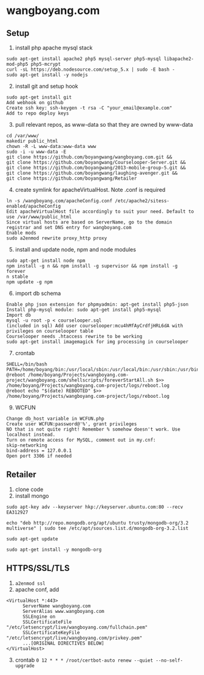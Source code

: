 wangboyang.com
==============

## Setup

1. install php apache mysql stack
  ```
  sudo apt-get install apache2 php5 mysql-server php5-mysql libapache2-mod-php5 php5-mcrypt
  curl -sL https://deb.nodesource.com/setup_5.x | sudo -E bash -
  sudo apt-get install -y nodejs
  ```

2. install git and setup hook
  ```
  sudo apt-get install git
  Add webhook on github
  Create ssh key: ssh-keygen -t rsa -C "your_email@example.com"
  Add to repo deploy keys
  ```

3. pull relevant repos, as www-data so that they are owned by www-data
  ```
  cd /var/www/
  makedir public_html
  chown -R -L www-data:www-data www
  sudo -i -u www-data -E
  git clone https://github.com/boyangwang/wangboyang.com.git &&
  git clone https://github.com/boyangwang/Courselooper-Server.git &&
  git clone https://github.com/boyangwang/2013-mobile-group-5.git &&
  git clone https://github.com/boyangwang/laughing-avenger.git &&
  git clone https://github.com/boyangwang/Retailer 
  ```

4. create symlink for apacheVirtualHost. Note .conf is required
  ```
  ln -s /wangboyang.com/apacheConfig.conf /etc/apache2/sitess-enabled/apacheConfig
  Edit apacheVirtualHost file accordingly to suit your need. Default to use /var/www/public_html
  Since virtual hosts are based on ServerName, go to the domain registrar and set DNS entry for wangboyang.com
  Enable mods
  sudo a2enmod rewrite proxy_http proxy
  ```

5. install and update node, npm and node modules
  ```
  sudo apt-get install node npm
  npm install -g n && npm install -g supervisor && npm install -g forever
  n stable
  npm update -g npm
  ```

6. import db schema
  ```
  Enable php json extension for phpmyadmin: apt-get install php5-json
  Install php-mysql module: sudo apt-get install php5-mysql
  Import db
  mysql -u root -p < courselooper.sql
  (included in sql) Add user courselooper:mcu4hMfAyCrdfjHRL6dA with privileges on courselooper table
  Courselooper needs .htaccess rewrite to be working
  sudo apt-get install imagemagick for img processing in courselooper
  ```

7. crontab
  ```
  SHELL=/bin/bash
  PATH=/home/boyang/bin:/usr/local/sbin:/usr/local/bin:/usr/sbin:/usr/bin:/sbin:/bin
  @reboot /home/boyang/Projects/wangboyang.com-project/wangboyang.com/shellscripts/foreverStartAll.sh $>> /home/boyang/Projects/wangboyang.com-project/logs/reboot.log
  @reboot echo "$(date) REBOOTED" $>> /home/boyang/Projects/wangboyang.com-project/logs/reboot.log

  ```

9. WCFUN
  ```
  Change db_host variable in WCFUN.php
  Create user WCFUN:password@'%', grant privileges
  NO that is not quite right! Remember % somehow doesn't work. Use localhost instead.
  Turn on remote access for MySQL, comment out in my.cnf: 
  skip-networking
  bind-address = 127.0.0.1
  Open port 3306 if needed
  ```

## Retailer
1. clone code
2. install mongo
  ```
  sudo apt-key adv --keyserver hkp://keyserver.ubuntu.com:80 --recv EA312927
  
  echo "deb http://repo.mongodb.org/apt/ubuntu trusty/mongodb-org/3.2 multiverse" | sudo tee /etc/apt/sources.list.d/mongodb-org-3.2.list
  
  sudo apt-get update
  
  sudo apt-get install -y mongodb-org
  ```

## HTTPS/SSL/TLS
1. `a2enmod ssl`
2. apache conf, add
  ```
  <VirtualHost *:443>
        ServerName wangboyang.com
        ServerAlias www.wangboyang.com
        SSLEngine on
        SSLCertificateFile "/etc/letsencrypt/live/wangboyang.com/fullchain.pem"
        SSLCertificateKeyFile "/etc/letsencrypt/live/wangboyang.com/privkey.pem"
        ...[ORIGINAL DIRECTIVES BELOW]
  </VirtualHost>
  ```
  
3. crontab `0 12 * * * /root/certbot-auto renew --quiet --no-self-upgrade`
